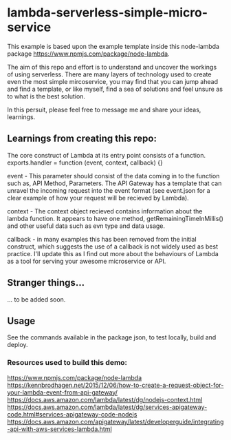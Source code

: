 # lambda-serverless-simple-micro-service


This example is based upon the example template inside this node-lambda package https://www.npmjs.com/package/node-lambda.


The aim of this repo and effort is to understand and uncover the workings of using serverless. There are many layers of technology used to create even the most simple mircoservice, you may find that you can jump ahead and find a template, or like myself, find a sea of solutions and feel unsure as to what is the best solution. 


In this persuit, please feel free to message me and share your ideas, learnings.


## Learnings from creating this repo:


The core construct of Lambda at its entry point consists of a function.
exports.handler = function (event, context, callback) {}


event - This parameter should consist of the data coming in to the function such as, API Method, Parameters. The API Gateway has a template that can unravel the incoming request into the event format (see event.json for a clear example of how your request will be recieved by Lambda).


context - The context object recieved contains information about the lambda function. It appears to have one method, getRemainingTimeInMillis() and other useful data such as evn type and data usage.


callback - in many examples this has been removed from the initial construct, which suggests the use of a callback is not widely used as best practice. I'll update this as I find out more about the behaviours of Lambda as a tool for serving your awesome microservice or API.

## Stranger things...


... to be added soon.


## Usage 

See the commands available in the package json, to test locally, build and deploy. 


### Resources used to build this demo:


https://www.npmjs.com/package/node-lambda
https://kennbrodhagen.net/2015/12/06/how-to-create-a-request-object-for-your-lambda-event-from-api-gateway/
https://docs.aws.amazon.com/lambda/latest/dg/nodejs-context.html
https://docs.aws.amazon.com/lambda/latest/dg/services-apigateway-code.html#services-apigateway-code-nodejs
https://docs.aws.amazon.com/apigateway/latest/developerguide/integrating-api-with-aws-services-lambda.html

